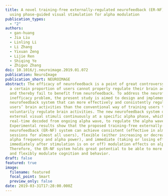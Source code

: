 ```yaml
---
title: A novel training-free externally-regulated neurofeedback (ER-NF) system
  using phase-guided visual stimulation for alpha modulation
publication_types:
  - "2"
authors:
  - gan-huang
  - Jia Liu
  - Linling Li
  - Li Zhang
  - Yixuan Zeng
  - Lijie Ren
  - Shiqing Ye
  - Zhiguo Zhang
doi: 10.1016/j.neuroimage.2019.01.072
publication: NeuroImage
publication_short: NEUROIMAGE
abstract: The efficacy of neurofeedback is a point of great controversy, because
  a certain proportion of users cannot properly regulate their brain activities
  and thereby fail to benefit from neurofeedback. To address the neurofeedback
  inefficacy problem, the present study is aimed to design and implement a new
  neurofeedback system that can more effectively and consistently regulate
  users’ brain activities than the conventional way of training users to
  voluntarily regulate brain activities. The new neurofeedback system delivers
  external visual stimuli continuously at a specific alpha phase, which is
  real-time decoded from ongoing alpha wave, to regulate the alpha wave.
  Experimental results show that the proposed training-free externally-regulated
  neurofeedback (ER-NF) system can achieve consistent (effective in almost all
  sessions for almost all users), flexible (either increasing or decreasing peak
  alpha frequency and alpha power), and immediate (taking or losing effect
  immediately after stimulation is on or off) modulation effects on alpha wave.
  Therefore, the ER-NF system holds great potential to be able to more reliably
  and flexibly modulate cognition and behavior.
draft: false
featured: true
image:
  filename: featured
  focal_point: Smart
  preview_only: false
date: 2019-03-31T17:28:00.000Z
---
```


